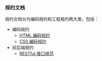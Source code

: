 
### 规约文档

规约文档分为编码规约和工程规约两大类，包括：

- 编码规约
  - [HTML 编码规约](docs/coding/1.html-style-guide.md)
  - [CSS 编码规约](docs/coding/2.css-style-guide.md)
- 前后端规约
  - [RESTful 接口规范](https://github.com/retech-fe/fe-spec/blob/main/docs/server/1.restful-api-specification.md)
